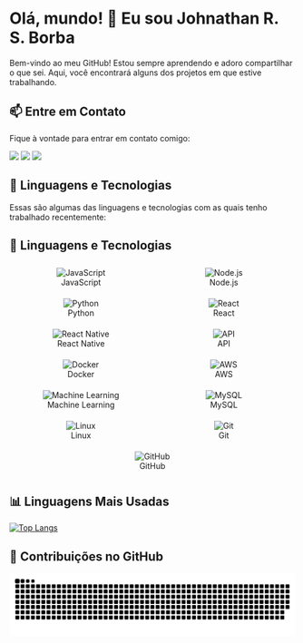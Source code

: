 # Olá, mundo! 👋 Eu sou Johnathan R. S. Borba

Bem-vindo ao meu GitHub! Estou sempre aprendendo e adoro compartilhar o que sei. Aqui, você encontrará alguns dos projetos em que estive trabalhando.
## 📫 Entre em Contato

Fique à vontade para entrar em contato comigo:

<a href="https://www.instagram.com/johnathan.santoss/" target="_blank"><img src="https://img.shields.io/badge/-Instagram-%23E4405F?style=for-the-badge&logo=instagram&logoColor=white" target="_blank"></a>
<a href="mailto:johnathan.developer@gmail.com"><img src="https://img.shields.io/badge/-Gmail-%23333?style=for-the-badge&logo=gmail&logoColor=white" target="_blank"></a>
<a href="https://www.linkedin.com/in/johnathan-santos/" target="_blank"><img src="https://img.shields.io/badge/-LinkedIn-%230077B5?style=for-the-badge&logo=linkedin&logoColor=white" target="_blank"></a>  

## 🚀 Linguagens e Tecnologias
Essas são algumas das linguagens e tecnologias com as quais tenho trabalhado recentemente:
## 🚀 Linguagens e Tecnologias

<div style="display: flex; justify-content: space-around; align-items: center; flex-wrap: wrap;">

  <div style="text-align: center; margin: 10px; flex-basis: 200px;">
    <img alt="JavaScript" height="40" src="https://cdn.jsdelivr.net/gh/devicons/devicon/icons/javascript/javascript-original.svg">
    <br>
    JavaScript
  </div>

  <div style="text-align: center; margin: 10px; flex-basis: 200px;">
    <img alt="Node.js" height="40" src="https://cdn.jsdelivr.net/gh/devicons/devicon/icons/nodejs/nodejs-original.svg">
    <br>
    Node.js
  </div>

  <div style="text-align: center; margin: 10px; flex-basis: 200px;">
    <img alt="Python" height="40" src="https://cdn.jsdelivr.net/gh/devicons/devicon/icons/python/python-original.svg">
    <br>
    Python
  </div>

  <div style="text-align: center; margin: 10px; flex-basis: 200px;">
    <img alt="React" height="40" src="https://cdn.jsdelivr.net/gh/devicons/devicon/icons/react/react-original.svg">
    <br>
    React
  </div>

  <div style="text-align: center; margin: 10px; flex-basis: 200px;">
    <img alt="React Native" height="40" src="https://cdn.jsdelivr.net/gh/devicons/devicon/icons/react/react-original.svg">
    <br>
    React Native
  </div>

  <div style="text-align: center; margin: 10px; flex-basis: 200px;">
    <img alt="API" height="40" src="https://cdn-icons-png.flaticon.com/512/8099/8099220.png">
    <br>
    API
  </div>

  <div style="text-align: center; margin: 10px; flex-basis: 200px;">
    <img alt="Docker" height="40" src="https://cdn.jsdelivr.net/gh/devicons/devicon/icons/docker/docker-original.svg">
    <br>
    Docker
  </div>

  <div style="text-align: center; margin: 10px; flex-basis: 200px;">
    <img alt="AWS" height="40" src="https://cdn.jsdelivr.net/gh/devicons/devicon/icons/amazonwebservices/amazonwebservices-original-wordmark.svg">
    <br>
    AWS
  </div>

  <div style="text-align: center; margin: 10px; flex-basis: 200px;">
    <img alt="Machine Learning" height="40" src="https://cdn-icons-png.flaticon.com/512/8618/8618881.png">
    <br>
    Machine Learning
  </div>

  <div style="text-align: center; margin: 10px; flex-basis: 200px;">
    <img alt="MySQL" height="40" src="https://cdn.jsdelivr.net/gh/devicons/devicon/icons/mysql/mysql-original.svg">
    <br>
    MySQL
  </div>

  <div style="text-align: center; margin: 10px; flex-basis: 200px;">
    <img alt="Linux" height="40" src="https://cdn.jsdelivr.net/gh/devicons/devicon/icons/linux/linux-original.svg">
    <br>
    Linux
  </div>

  <div style="text-align: center; margin: 10px; flex-basis: 200px;">
    <img alt="Git" height="40" src="https://cdn.jsdelivr.net/gh/devicons/devicon/icons/git/git-original.svg">
    <br>
    Git
  </div>

  <div style="text-align: center; margin: 10px; flex-basis: 200px;">
    <img alt="GitHub" height="40" src="https://cdn.jsdelivr.net/gh/devicons/devicon/icons/github/github-original.svg">
    <br>
    GitHub
  </div>

</div>



## 📊 Linguagens Mais Usadas

[![Top Langs](https://github-readme-stats.vercel.app/api/top-langs/?username=dev-johnathan&layout=compact&theme=dracula)](https://github.com/dev-johnathan)
  
## 🎨 Contribuições no GitHub

<picture>
  <source media="(prefers-color-scheme: dark)" srcset="https://raw.githubusercontent.com/dev-johnathan/dev-johnathan/output/github-contribution-grid-snake-dark.svg">
  <source media="(prefers-color-scheme: light)" srcset="https://raw.githubusercontent.com/dev-johnathan/dev-johnathan/output/github-contribution-grid-snake.svg">
  <img alt="github contribution grid snake animation" src="https://raw.githubusercontent.com/dev-johnathan/dev-johnathan/output/github-contribution-grid-snake.svg">
</picture>
